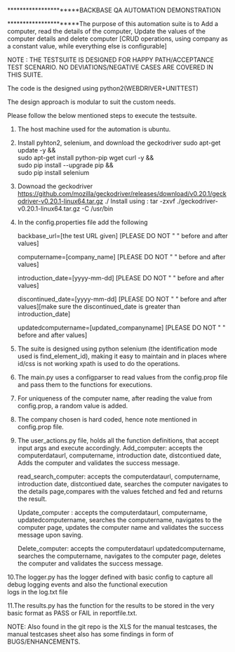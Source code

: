 **********************BACKBASE QA AUTOMATION DEMONSTRATION

**********************The purpose of this automation suite is to Add a computer, read the details of the computer, Update the values of the computer details and delete computer [CRUD operations, using company as a constant value, while everything else is configurable] 

NOTE : THE TESTSUITE IS DESIGNED FOR HAPPY PATH/ACCEPTANCE TEST SCENARIO. NO DEVIATIONS/NEGATIVE CASES ARE COVERED IN THIS SUITE.

The code is the designed using python2(WEBDRIVER+UNITTEST)

The design approach is modular to suit the custom needs.

Please follow the below mentioned steps to execute the testsuite.
1. The host machine used for the automation is ubuntu.

2. Install pyhton2, selenium, and download the geckodriver
    sudo apt-get update -y && \
    sudo apt-get install python-pip wget curl -y && \
    sudo pip install --upgrade pip && \
    sudo pip install selenium
3. Downoad the geckodriver https://github.com/mozilla/geckodriver/releases/download/v0.20.1/geckodriver-v0.20.1-linux64.tar.gz ./
    Install using : tar -zxvf ./geckodriver-v0.20.1-linux64.tar.gz -C /usr/bin 

4. In the config.properties file add the following
    
    backbase_url=[the test URL given] [PLEASE DO NOT " " before and after values]
    
    computername=[company_name] [PLEASE DO NOT " " before and after values]
    
    introduction_date=[yyyy-mm-dd] [PLEASE DO NOT " " before and after values]
    
    discontinued_date=[yyyy-mm-dd] [PLEASE DO NOT " " before and after values][make sure the discontinued_date is greater than      
    introduction_date]
    
    updatedcomputername=[updated_companyname] [PLEASE DO NOT " " before and after values]

5. The suite is designed using python selenium (the identification mode used is find_element_id), making it easy to maintain and 
   in places where id/css is not working xpath is used to do the operations.

6. The main.py uses a configparser to read values from the config.prop file and pass them to the functions for executions.

7. For uniqueness of the computer name, after reading the value from config.prop, a random value is added.

8. The company chosen is hard coded, hence note mentioned in config.prop file.

9. The user_actions.py file, holds all the function definitions, that accept input args and execute accordingly.
    Add_computer: accepts the computerdataurl, computername, introduction date, distcontiued date, Adds the computer and 
    validates the success message.
    
    read_search_computer: accepts the computerdataurl, computername, introduction date, distcontiued date, searches the computer 
    navigates to the details page,compares with the values fetched and fed and returns the result.
    
    Update_computer : accepts the computerdataurl, computername, updatedcomputername, searches the computername, navigates to the 
    computer page, updates the computer name and validates the success message upon saving.
    
    Delete_computer: accepts the computerdataurl updatedcomputername, searches the computername, navigates to the 
    computer page, deletes the computer and validates the success message.
 
 10.The logger.py has the logger defined with basic config to capture all debug logging events and also the functional execution    
     logs in the log.txt file 
 
 11.The results.py has the function for the results to be stored in the very basic format as PASS or FAIL in reportfile.txt.
 
 NOTE: Also found in the git repo is the XLS for the manual testcases, the manual testcases sheet also has some findings in form of BUGS/ENHANCEMENTS.
 
